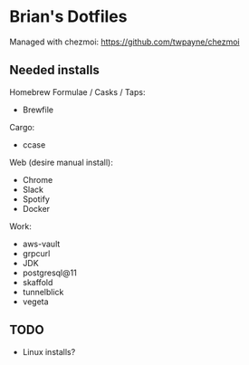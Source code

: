 # Brian's Dotfiles

Managed with chezmoi: https://github.com/twpayne/chezmoi

## Needed installs

Homebrew Formulae / Casks / Taps:
- Brewfile

Cargo:
- ccase

Web (desire manual install):
- Chrome
- Slack
- Spotify
- Docker

Work:
- aws-vault
- grpcurl
- JDK
- postgresql@11
- skaffold
- tunnelblick
- vegeta

## TODO
- Linux installs?
